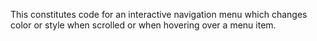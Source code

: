 This constitutes code for an interactive navigation menu which changes color or style when scrolled or when hovering over a menu item.
